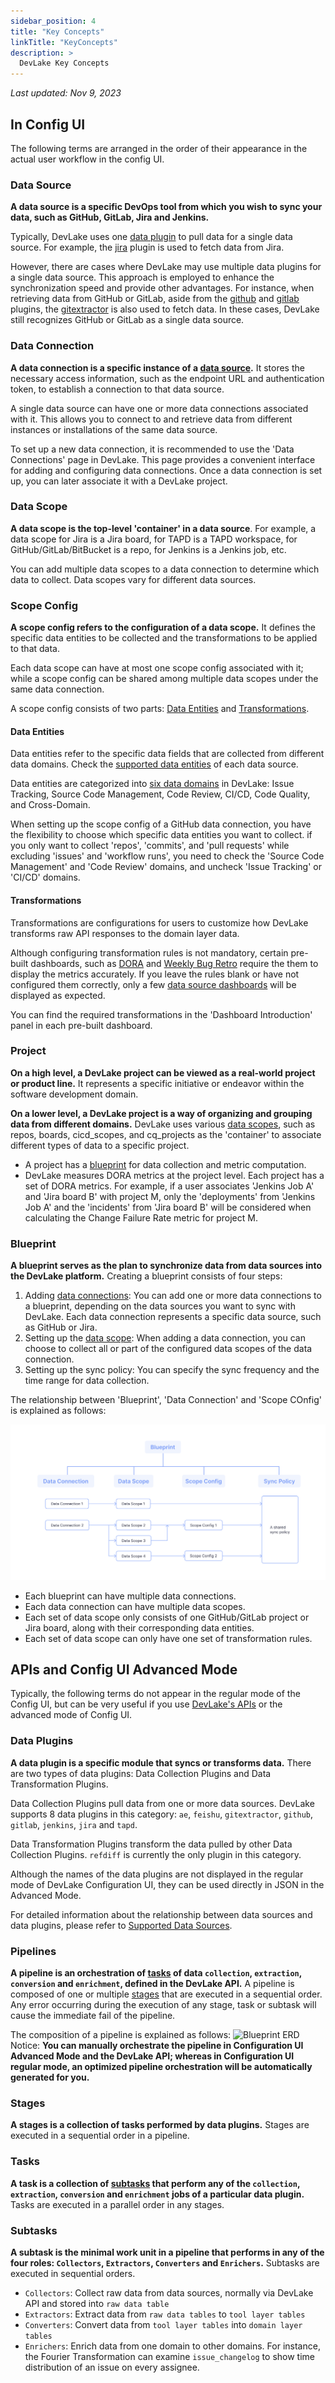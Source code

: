 ```yaml
---
sidebar_position: 4
title: "Key Concepts"
linkTitle: "KeyConcepts"
description: >
  DevLake Key Concepts
---
```


*Last updated: Nov 9, 2023*


## In Config UI

The following terms are arranged in the order of their appearance in the actual user workflow in the config UI.

### Data Source
**A data source is a specific DevOps tool from which you wish to sync your data, such as GitHub, GitLab, Jira and Jenkins.**

Typically, DevLake uses one [data plugin](#data-plugins) to pull data for a single data source. For example, the [jira](/docs/Plugins/jira.md) plugin is used to fetch data from Jira.

However, there are cases where DevLake may use multiple data plugins for a single data source. This approach is employed to enhance the synchronization speed and provide other advantages. For instance, when retrieving data from GitHub or GitLab, aside from the [github](/docs/Plugins/github.md) and [gitlab](/docs/Plugins/gitlab.md) plugins, the [gitextractor](/docs/Plugins/gitextractor.md) is also used to fetch data. In these cases, DevLake still recognizes GitHub or GitLab as a single data source.

### Data Connection
**A data connection is a specific instance of a [data source](#data-source).** It stores the necessary access information, such as the endpoint URL and authentication token, to establish a connection to that data source.

A single data source can have one or more data connections associated with it. This allows you to connect to and retrieve data from different instances or installations of the same data source.

To set up a new data connection, it is recommended to use the 'Data Connections' page in DevLake. This page provides a convenient interface for adding and configuring data connections. Once a data connection is set up, you can later associate it with a DevLake project.

### Data Scope
**A data scope is the top-level 'container' in a data source**. For example, a data scope for Jira is a Jira board, for TAPD is a TAPD workspace, for GitHub/GitLab/BitBucket is a repo, for Jenkins is a Jenkins job, etc.

You can add multiple data scopes to a data connection to determine which data to collect. Data scopes vary for different data sources.

### Scope Config
**A scope config refers to the configuration of a data scope.** It defines the specific data entities to be collected and the transformations to be applied to that data. 

Each data scope can have at most one scope config associated with it; while a scope config can be shared among multiple data scopes under the same data connection.

A scope config consists of two parts: [Data Entities](#data-entities) and [Transformations](#transformations).

#### Data Entities
Data entities refer to the specific data fields that are collected from different data domains. Check the [supported data entities](/docs/Overview/SupportedDataSources.md#data-collection-scope-by-each-plugin) of each data source.

Data entities are categorized into [six data domains](/docs/DataModels/DevLakeDomainLayerSchema.md#data-models) in DevLake: Issue Tracking, Source Code Management, Code Review, CI/CD, Code Quality, and Cross-Domain.

When setting up the scope config of a GitHub data connection, you have the flexibility to choose which specific data entities you want to collect. if you only want to collect 'repos', 'commits', and 'pull requests' while excluding 'issues' and 'workflow runs', you need to check the 'Source Code Management' and 'Code Review' domains, and uncheck 'Issue Tracking' or 'CI/CD' domains.

#### Transformations
Transformations are configurations for users to customize how DevLake transforms raw API responses to the domain layer data.

Although configuring transformation rules is not mandatory, certain pre-built dashboards, such as [DORA](/livedemo/EngineeringLeads/DORA) and [Weekly Bug Retro](/livedemo/QAEngineers/WeeklyBugRetro) require the them to display the metrics accurately. If you leave the rules blank or have not configured them correctly, only a few [data source dashboards](/livedemo/DataSources/GitHub) will be displayed as expected. 

You can find the required transformations in the 'Dashboard Introduction' panel in each pre-built dashboard.

### Project
**On a high level, a DevLake project can be viewed as a real-world project or product line.** It represents a specific initiative or endeavor within the software development domain.

**On a lower level, a DevLake project is a way of organizing and grouping data from different domains.** DevLake uses various [data scopes](#data-scope), such as repos, boards, cicd_scopes, and cq_projects as the 'container' to associate different types of data to a specific project. 

- A project has a [blueprint](#Bluepirnts) for data collection and metric computation. 
- DevLake measures DORA metrics at the project level. Each project has a set of DORA metrics. For example, if a user associates 'Jenkins Job A' and 'Jira board B' with project M, only the 'deployments' from 'Jenkins Job A' and the 'incidents' from 'Jira board B' will be considered when calculating the Change Failure Rate metric for project M.

### Blueprint
**A blueprint serves as the plan to synchronize data from data sources into the DevLake platform.** Creating a blueprint consists of four steps:
1. Adding [data connections](#data-connections): You can add one or more data connections to a blueprint, depending on the data sources you want to sync with DevLake. Each data connection represents a specific data source, such as GitHub or Jira. 
2. Setting up the [data scope](#data-scope): When adding a data connection, you can choose to collect all or part of the configured data scopes of the data connection.
3. Setting up the sync policy: You can specify the sync frequency and the time range for data collection.

The relationship between 'Blueprint', 'Data Connection' and 'Scope COnfig' is explained as follows:

![Blueprint ERD](../Configuration/images/blueprint-erd.svg)
- Each blueprint can have multiple data connections.
- Each data connection can have multiple data scopes.
- Each set of data scope only consists of one GitHub/GitLab project or Jira board, along with their corresponding data entities.
- Each set of data scope can only have one set of transformation rules.

## APIs and Config UI Advanced Mode

Typically, the following terms do not appear in the regular mode of the Config UI, but can be very useful if you use [DevLake's APIs](References.md) or the advanced mode of Config UI.

### Data Plugins
**A data plugin is a specific module that syncs or transforms data.** There are two types of data plugins: Data Collection Plugins and Data Transformation Plugins.

Data Collection Plugins pull data from one or more data sources. DevLake supports 8 data plugins in this category: `ae`, `feishu`, `gitextractor`, `github`, `gitlab`, `jenkins`, `jira` and `tapd`.

Data Transformation Plugins transform the data pulled by other Data Collection Plugins. `refdiff` is currently the only plugin in this category.

Although the names of the data plugins are not displayed in the regular mode of DevLake Configuration UI, they can be used directly in JSON in the Advanced Mode.

For detailed information about the relationship between data sources and data plugins, please refer to [Supported Data Sources](SupportedDataSources.md).


### Pipelines
**A pipeline is an orchestration of [tasks](#tasks) of data `collection`, `extraction`, `conversion` and `enrichment`, defined in the DevLake API.** A pipeline is composed of one or multiple [stages](#stages) that are executed in a sequential order. Any error occurring during the execution of any stage, task or subtask will cause the immediate fail of the pipeline.

The composition of a pipeline is explained as follows:
![Blueprint ERD](/img/Glossary/pipeline-erd.svg)
Notice: **You can manually orchestrate the pipeline in Configuration UI Advanced Mode and the DevLake API; whereas in Configuration UI regular mode, an optimized pipeline orchestration will be automatically generated for you.**


### Stages
**A stages is a collection of tasks performed by data plugins.** Stages are executed in a sequential order in a pipeline.

### Tasks
**A task is a collection of [subtasks](#subtasks) that perform any of the `collection`, `extraction`, `conversion` and `enrichment` jobs of a particular data plugin.** Tasks are executed in a parallel order in any stages.

### Subtasks
**A subtask is the minimal work unit in a pipeline that performs in any of the four roles: `Collectors`, `Extractors`, `Converters` and `Enrichers`.** Subtasks are executed in sequential orders.
- `Collectors`: Collect raw data from data sources, normally via DevLake API and stored into `raw data table`
- `Extractors`: Extract data from `raw data tables` to `tool layer tables`
- `Converters`: Convert data from `tool layer tables` into `domain layer tables`
- `Enrichers`: Enrich data from one domain to other domains. For instance, the Fourier Transformation can examine `issue_changelog` to show time distribution of an issue on every assignee.
